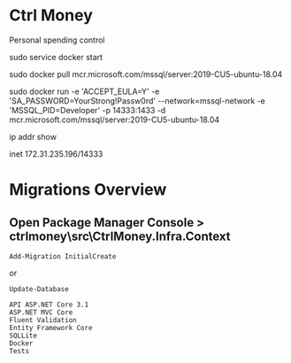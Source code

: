 # Ctrl Money
Personal spending control


sudo service docker start

sudo docker pull mcr.microsoft.com/mssql/server:2019-CU5-ubuntu-18.04

sudo docker run -e 'ACCEPT_EULA=Y' -e 'SA_PASSWORD=YourStrong!Passw0rd' --network=mssql-network -e 'MSSQL_PID=Developer' -p 14333:1433 -d mcr.microsoft.com/mssql/server:2019-CU5-ubuntu-18.04

ip addr show

inet 172.31.235.196/14333



# Migrations Overview

## Open Package Manager Console > ctrlmoney\src\CtrlMoney.Infra.Context

```Add-Migration InitialCreate```

or

```Update-Database```



    API ASP.NET Core 3.1
    ASP.NET MVC Core
    Fluent Validation
    Entity Framework Core
    SQLLite
    Docker
    Tests

